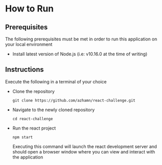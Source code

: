 # How to Run

## Prerequisites
The following prerequisites must be met in order to run this application on your local environment
- Install latest version of Node.js (i.e: v10.16.0 at the time of writing)

## Instructions
Execute the following in a terminal of your choice 
- Clone the repository 
    ```
    git clone https://github.com/azhamn/react-challenge.git
    ```
- Navigate to the newly cloned repository
    ```
    cd react-challenge
    ```
- Run the react project
    ```
    npm start
    ```
    Executing this command will launch the react development server and should open a browser window where you can view and interact with the application
